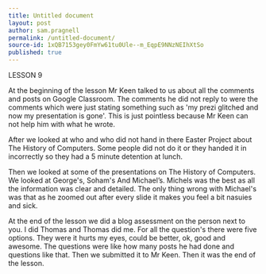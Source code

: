 ```yaml
---
title: Untitled document
layout: post
author: sam.pragnell
permalink: /untitled-document/
source-id: 1xQB7153gey0FmYw61tu0Ule--m_EqpE9NNzNEIhXtSo
published: true
---
```

LESSON 9

At the beginning of the lesson Mr Keen talked to us about all the comments and posts on Google Classroom. The comments he did not reply to were the comments which were just stating something such as 'my prezi glitched and now my presentation is gone'. This is just pointless because Mr Keen can not help him with what he wrote.

After we looked at who and who did not hand in there Easter Project about The History of Computers. Some people did not do it or they handed it in incorrectly so they had a 5 minute detention at lunch.

Then we looked at some of the presentations on The History of Computers. We looked at George's, Soham's And Michael’s. Michels was the best as all the information was clear and detailed. The only thing wrong with Michael's was that as he zoomed out after every slide it makes you feel a bit nasuies and sick.

At the end of the lesson we did a blog assessment on the person next to you. I did Thomas and Thomas did me. For all the question's there were five options. They were it hurts my eyes, could be better, ok, good and awesome. The questions were like how many posts he had done and questions like that. Then we submitted it to Mr Keen. Then it was the end of the lesson.

